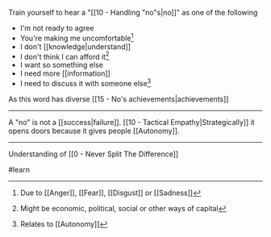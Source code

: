 Train yourself to hear a "[[10 - Handling "no"s|no]]" as one of the following

- I'm not ready to agree
- You're making me uncomfortable[^1]
- I don't [[knowledge|understand]]
- I don't think I can afford it[^3]
- I want so something else
- I need more [[information]]
- I need to discuss it with someone else[^2]

As this word has diverse [[15 - No's achievements|achievements]]

---

A "no" is not a [[success|failure]]. [[10 - Tactical Empathy|Strategically]] it opens doors because it gives people [[Autonomy]].

---

Understanding of [[0 - Never Split The Difference]]

[^1]: Due to [[Anger]], [[Fear]], [[Disgust]] or [[Sadness]]
[^2]: Relates to [[Autonomy]]
[^3]: Might be economic, political, social or other ways of capital

#learn
